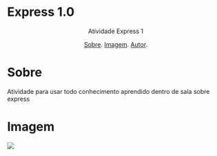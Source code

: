 # Express 1.0

<p align="center">Atividade Express 1</p>

<p align="center">
  <a href="#sobre">Sobre</a>.
  <a href="#img">Imagem</a>.
  <a href="#sobre">Autor</a>.
</p>

# Sobre
<p>Atividade para usar todo conhecimento aprendido dentro de sala sobre express</p>



# Imagem
<img src="[https://ciclovivo.com.br/wp-content/uploads/2018/10/iStock-536613027.jpg](https://imgur.com/a/phbUM3W)">


